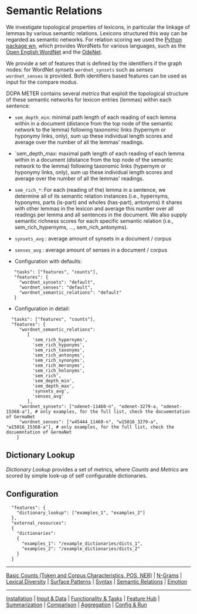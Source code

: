 # Semantic Relations

We investigate topological properties of lexicons, in particular the linkage of lemmas by various semantic relations.
Lexicons structured this way can be regarded as semantic networks.
For relation scoring we used the [Python package wn](https://github.com/goodmami/wn), which provides WordNets for various languages,
such as the [Open English WordNet](https://github.com/globalwordnet/english-wordnet) and the [OdeNet](https://github.com/hdaSprachtechnologie/odenet).

We provide a set of features that is defined by the identifiers if the graph nodes:
for WordNet _synsets_ `wordnet_synsets` such as _senses_ `wordnet_senses` is provided.
Both identifiers based features can be used as input for the compare modus.

DOPA METER contains several _metrics_ that exploit the topological structure of these semantic networks for lexicon entries (lemmas) within each sentence: 
* `sem_depth_min`: minimal path length of each reading of each lemma within in a document (distance from the top node of the semantic network to the lemma) following taxonomic links (hypernym or hyponymy links, only), sum up these individual length scores and average over the number of all the lemmas' readings.
* `sem_depth_max: maximal path length of each reading of each lemma within in a document (distance from the top node of the semantic network to the lemma) following taxonomic links (hypernym or hyponymy links, only), sum up these individual length scores and average over the number of all the lemmas' readings.
* `sem_rich_*`: For each (reading of the) lemma in a sentence, we determine all of its semantic relation instances (i.e., hypernyms, hyponyms, parts (is-part) and wholes (has-part), antonyms) it shares with other lemmas in the lexicon and average this number over all readings per lemma and all sentences in the document. We also supply semantic richness scores for each specific semantic relation (i.e., sem_rich_hypernyms, ..., sem_rich_antonyms).
* `synsets_avg` : average amount of synsets in a document / corpus
* `senses_avg` : average amount of senses in a document / corpus

* Configuration with defaults:

```jsonlines
   "tasks": ["features", "counts"],
   "features": {
     "wordnet_synsets": "default",
     "wordnet_senses": "default",
     "wordnet_semantic_relations": "default"
   }
```

* Configuration in detail:

```jsonlines
  "tasks": ["features", "counts"],
  "features": {
     "wordnet_semantic_relations":
        [
          'sem_rich_hypernyms',
          'sem_rich_hyponyms',
          'sem_rich_taxonyms',
          'sem_rich_antonyms',
          'sem_rich_synonyms',
          'sem_rich_meronyms',
          'sem_rich_holonyms',
          'sem_rich',
          'sem_depth_min',
          'sem_depth_max',
          'synsets_avg',
          'senses_avg'
        ],
     "wordnet_synsets": ["odenet-11460-n", "odenet-3279-a, "odenet-15368-a"], # only examples, for the full list, check the docuemntation of GermaNet
     "wordnet_senses": ["w45444_11460-n", "w15016_3279-a", "w15016_15368-a"], # only examples, for the full list, check the docuemntation of GermaNet
    }
```

## Dictionary Lookup

_Dictionary Lookup_ provides a set of metrics, where _Counts_ and _Metrics_ are scored by simple look-up of self configurable dictionaries.


## Configuration

```jsonlines
  "features": {
    "dictionary_lookup": ["examples_1", "examples_2"]
  },
  "external_resources":
  {
    "dictionaries":
    {
      "examples_1": "/example_dictionaries/dicts_1",
      "examples_2": "/example_dictionaries/dicts_2"
    }
  }
```

----
[Basic Counts (Token and Corpus Characteristics, POS, NER)](./basics.md) | [N-Grams](./ngrams.md) | [Lexical Diversity](./lexical_diversity.md) | [Surface Patterns](./surface.md) | [Syntax](./syntax.md) | [Semantic Relations](./semantic_relations.md) | [Emotion](features/emotion.md)

----
[Installation](../installation.md) | [Input & Data](../input.md) | [Functionality & Tasks](../tasks.md) | [Feature Hub](../features.md) | [Summarization](../analytics/summarization.md) | [Comparison](../analytics/comparison.md) | [Aggregation](../analytics/aggregation.md) | [Config & Run](../configuration.md)
